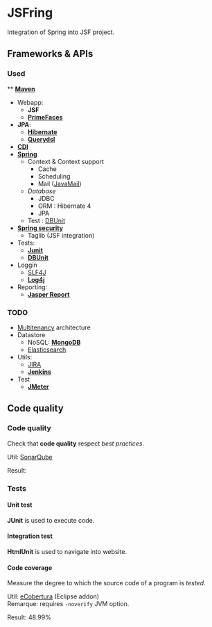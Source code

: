 ﻿# JSFring

Integration of Spring into JSF project.

## Frameworks & APIs

### Used

** [**Maven**](https://maven.apache.org/)
* Webapp:
	* **JSF**
	* [**PrimeFaces**](http://primefaces.org/)
* **JPA**:
	* [**Hibernate**](http://hibernate.org/)
	* [**Querydsl**](http://www.querydsl.com/)
* [**CDI**](https://docs.oracle.com/javaee/6/tutorial/doc/gjbnr.html)
* [**Spring**](http://projects.spring.io/spring-framework/)
	* Context & Context support
		* Cache
		* Scheduling
		* Mail ([JavaMail](http://www.oracle.com/technetwork/java/javamail/index.html))
	* *Database*
		* JDBC
		* ORM : Hibernate 4
		* JPA
	* Test : [DBUnit](http://springtestdbunit.github.io/spring-test-dbunit/)
* [**Spring security**](http://projects.spring.io/spring-security/)
	* Taglib (JSF integration)
* Tests:
	* [**Junit**](http://junit.org/)
	* [**DBUnit**](http://dbunit.sourceforge.net/)
* Loggin
	* [SLF4J](http://www.slf4j.org/)
	* [**Log4j**](http://logging.apache.org/log4j/2.x/)
* Reporting:
	* [**Jasper Report**](https://community.jaspersoft.com/project/jasperreports-server)

### TODO

* [Multitenancy](https://en.wikipedia.org/wiki/Multitenancy) architecture
* Datastore
	* NoSQL: [**MongoDB**](https://www.mongodb.org/)
	* [Elasticsearch](https://www.elastic.co/fr/)
* Utils:
	* [JIRA](https://fr.atlassian.com/software/jira)
	* [**Jenkins**](https://jenkins-ci.org/)
* Test
	* [**JMeter**](http://jmeter.apache.org/)

## Code quality

### Code quality

Check that **code quality** respect *best practices*.

Util: [SonarQube](http://www.sonarsource.com/)

Result: 

### Tests

#### Unit test

**JUnit** is used to execute code.

#### Integration test

**HtmlUnit** is used to navigate into website.

#### Code coverage

Measure the degree to which the source code of a program is *tested*.

Util: [eCobertura](http://ecobertura.johoop.de/) (Eclipse addon)  
Remarque: requires `-noverify` JVM option.

Result: 48.99%


